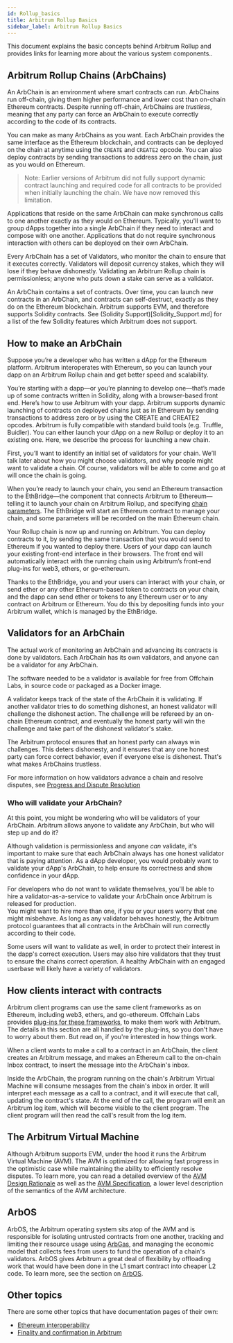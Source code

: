 ```yaml
---
id: Rollup_basics
title: Arbitrum Rollup Basics
sidebar_label: Arbitrum Rollup Basics
---
```


This document explains the basic concepts behind Arbitrum Rollup and provides links for learning more about the various system components..

## Arbitrum Rollup Chains (ArbChains)

An ArbChain is an environment where smart contracts can run. ArbChains run off-chain, giving them higher performance
and lower cost than on-chain Ethereum contracts.
Despite running off-chain, ArbChains are _trustless_, meaning that any
party can force an ArbChain to execute correctly according to the code of its contracts.

You can make as many ArbChains as you want. Each ArbChain provides the same interface as the Ethereum blockchain, and contracts can be deployed on the chain at anytime using the `CREATE` and `CREATE2` opcode. You can also deploy contracts by sending transactions to address zero on the chain, just as you would on Ethereum.
> Note: Earlier versions of Arbitrum did not fully support dynamic contract launching and required code for all contracts to be provided when initially launching the chain. We have now removed this limitation.


Applications that reside on the same ArbChain can make synchronous calls to one another exactly as they would on Ethereum.
Typically, you'll want to group dApps together into a single ArbChain if they need to interact and compose with one another. Applications that do not require synchronous interaction with others can be deployed on their own ArbChain.

Every ArbChain has a set of Validators, who monitor the chain to ensure that it executes correctly.
Validators will deposit currency stakes, which they will lose if they behave dishonestly. Validating an Arbitrum Rollup chain is permissionless; anyone who puts down a stake can serve as a validator.

An ArbChain contains a set of contracts.
Over time, you can launch new contracts in an ArbChain, and contracts can self-destruct, exactly as they do on the Ethereum blockchain.
Arbitrum supports EVM, and therefore supports Solidity contracts. See (Solidity Support)[Solidity_Support.md] for a list of the few Solidity features which Arbitrum does not support.


## How to make an ArbChain


Suppose you’re a developer who has written a dApp for the Ethereum platform. Arbitrum interoperates with Ethereum, so you can launch your dapp on an Arbitrum Rollup chain and get better speed and scalability. 

You’re starting with a dapp—or you’re planning to develop one—that’s made up of some contracts written in Solidity, along with a browser-based front end.  Here’s how to use Arbitrum with your dapp. Arbitrum supports dynamic launching of contracts on deployed chains just as in Ethereum by sending transactions to address zero or by using the CREATE and CREATE2 opcodes. Arbitrum is fully compatible with standard build tools (e.g. Truffle, Buidler). You can either launch your dApp on a new Rollup or deploy it to an existing one. Here, we describe the process for launching a new chain.

First, you’ll want to identify an initial set of validators for your chain. We’ll talk later about how you might choose validators, and why people might want to validate a chain. Of course, validators will be able to come and go at will once the chain is going.  

When you’re ready to launch your chain, you send an Ethereum transaction to the EthBridge—the component that connects Arbitrum to Ethereum—telling it to launch your chain on Arbitrum Rollup, and specifying [chain parameters](Chain_parameters.md).  The EthBridge will start an Ethereum contract to manage your chain, and some parameters will be recorded on the main Ethereum chain.

Your Rollup chain is now up and running on Arbitrum. You can deploy contracts to it, by sending the same transaction that you would send to Ethereum if you wanted to deploy there. Users of your dapp can launch your existing front-end interface in their browsers. The front end will automatically interact with the running chain using Arbitrum’s front-end plug-ins for web3, ethers, or go-ethereum.

Thanks to the EthBridge, you and your users can interact with your chain, or send ether or any other Ethereum-based token to contracts on your chain, and the dapp can send ether or tokens to any Ethereum user or to any contract on Arbitrum or Ethereum. You do this by depositing funds into your Arbitrum wallet, which is managed by the EthBridge.

## Validators for an ArbChain

The actual work of monitoring an ArbChain and advancing its contracts is done by validators.
Each ArbChain has its own validators, and anyone can be a validator for any ArbChain.

The software needed to be a validator is available for free from Offchain Labs, in source code or packaged as a Docker image.

A validator keeps track of the state of the ArbChain it is validating.
If another validator tries to do something dishonest, an honest validator will challenge the dishonest action.
The challenge will be refereed by an on-chain Ethereum contract, and eventually the honest party will win the challenge and take part of the dishonest validator's stake.

The Arbitrum protocol ensures that an honest party can always win challenges.
This deters dishonesty, and it ensures that any one honest party can force correct behavior, even if everyone else is dishonest.
That's what makes ArbChains trustless.

For more information on how validators advance a chain and resolve disputes, see [Progress and Dispute Resolution](Dispute_Resolution.md)

### Who will validate your ArbChain?

At this point, you might be wondering who will be validators of your ArbChain.
Arbitrum allows anyone to validate any ArbChain, but who will step up and do it?

Although validation is permissionless and anyone _can_ validate, it's important to make sure that each ArbChain always has one honest validator that is paying attention. As a dApp developer, you would probably want to validate your dApp's ArbChain, to help ensure its correctness and show confidence in your dApp.

For developers who do not want to validate themselves, you'll be able to hire a validator-as-a-service to validate your ArbChain once Arbitrum is released for production.  
You might want to hire more than one, if you or your users worry that one might misbehave. As long as any validator behaves honestly, the Arbitrum protocol guarantees that all contracts in the ArbChain will run correctly according to their code. 

Some users will want to validate as well, in order to protect their interest in the dapp's correct execution. Users may also hire validators that they trust to ensure the chains correct operation. A healthy ArbChain with an engaged userbase will likely have a variety of validators.



## How clients interact with contracts

Arbitrum client programs can use the same client frameworks as on Ethereum, including web3, ethers, and go-ethereum.
Offchain Labs provides [plug-ins for these frameworks](Frontend_Integration.md), to make them work with Arbitrum.
The details in this section are all handled by the plug-ins, so you don't have to worry about them.
But read on, if you're interested in how things work.

When a client wants to make a call to a contract in an ArbChain, the client creates an Arbitrum message,
and makes an Ethereum call to the on-chain Inbox contract, to insert the message into the ArbChain's inbox.

Inside the ArbChain, the program running on the chain's Arbitrum Virtual Machine will consume messages from the chain's inbox in order.
It will interpret each message as a call to a contract, and it will execute that call, updating the contract's state.
At the end of the call, the program will emit an Arbitrum log item, which will become visible to the client program.
The client program will then read the call's result from the log item.


## The Arbitrum Virtual Machine

Although Arbitrum supports EVM, under the hood it runs the Arbitrum Virtual Machine (AVM). The AVM is optimized for allowing fast progress in the optimistic case while maintaining the ability to efficiently resolve disputes. To learn more, you can read a detailed overview of the [AVM Design Rationale](AVM_Design.md) as well as the [AVM Specification](AVM_Specification.md), a lower level description of the semantics of the AVM architecture.

## ArbOS

ArbOS, the Arbitrum operating system sits atop of the AVM and is responsible for isolating untrusted contracts from one another, tracking and limiting their resource usage using [ArbGas](ArbGas.md), and managing the economic model that collects fees from users to fund the operation of a chain's validators. ArbOS gives Arbitrum a great deal of flexibility by offloading work that would have been done in the L1 smart contract into cheaper L2 code. To learn more, see the section on [ArbOS](ArbOS.md).


## Other topics

There are some other topics that have documentation pages of their own:

- [Ethereum interoperability](Ethereum_Interoperability.md)
- [Finality and confirmation in Arbitrum](Finality.md)
